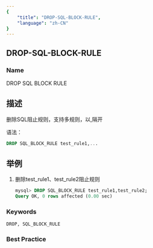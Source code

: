 ```yaml
---
{
    "title": "DROP-SQL-BLOCK-RULE",
    "language": "zh-CN"
}
---
```


## DROP-SQL-BLOCK-RULE

### Name

DROP SQL BLOCK RULE

## 描述

删除SQL阻止规则，支持多规则，以,隔开

语法：

```sql
DROP SQL_BLOCK_RULE test_rule1,...
```

## 举例

1. 删除test_rule1、test_rule2阻止规则

   ```sql
   mysql> DROP SQL_BLOCK_RULE test_rule1,test_rule2;
   Query OK, 0 rows affected (0.00 sec)
   ```

### Keywords

```text
DROP, SQL_BLOCK_RULE
```

### Best Practice

